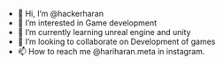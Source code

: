 - 👋 Hi, I’m @hackerharan
- 👀 I’m interested in Game development
- 🌱 I’m currently learning unreal engine and unity
- 💞️ I’m looking to collaborate on Development of games
- 📫 How to reach me @hariharan.meta in instagram.

<!---
hackerharan/hackerharan is a ✨ special ✨ repository because its `README.md` (this file) appears on your GitHub profile.
You can click the Preview link to take a look at your changes.
--->
